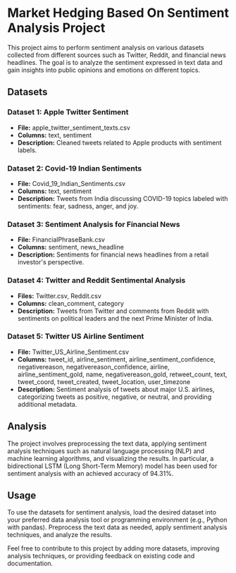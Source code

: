 # Market Hedging Based On Sentiment Analysis Project

This project aims to perform sentiment analysis on various datasets collected from different sources such as Twitter, Reddit, and financial news headlines. The goal is to analyze the sentiment expressed in text data and gain insights into public opinions and emotions on different topics.

## Datasets

### Dataset 1: Apple Twitter Sentiment

- **File:** apple_twitter_sentiment_texts.csv
- **Columns:** text, sentiment
- **Description:** Cleaned tweets related to Apple products with sentiment labels.

### Dataset 2: Covid-19 Indian Sentiments

- **File:** Covid_19_Indian_Sentiments.csv
- **Columns:** text, sentiment
- **Description:** Tweets from India discussing COVID-19 topics labeled with sentiments: fear, sadness, anger, and joy.

### Dataset 3: Sentiment Analysis for Financial News

- **File:** FinancialPhraseBank.csv
- **Columns:** sentiment, news_headline
- **Description:** Sentiments for financial news headlines from a retail investor's perspective.

### Dataset 4: Twitter and Reddit Sentimental Analysis

- **Files:** Twitter.csv, Reddit.csv
- **Columns:** clean_comment, category
- **Description:** Tweets from Twitter and comments from Reddit with sentiments on political leaders and the next Prime Minister of India.

### Dataset 5: Twitter US Airline Sentiment

- **File:** Twitter_US_Airline_Sentiment.csv
- **Columns:** tweet_id, airline_sentiment, airline_sentiment_confidence, negativereason, negativereason_confidence, airline, airline_sentiment_gold, name, negativereason_gold, retweet_count, text, tweet_coord, tweet_created, tweet_location, user_timezone
- **Description:** Sentiment analysis of tweets about major U.S. airlines, categorizing tweets as positive, negative, or neutral, and providing additional metadata.

## Analysis

The project involves preprocessing the text data, applying sentiment analysis techniques such as natural language processing (NLP) and machine learning algorithms, and visualizing the results. In particular, a bidirectional LSTM (Long Short-Term Memory) model has been used for sentiment analysis with an achieved accuracy of 94.31%.

## Usage

To use the datasets for sentiment analysis, load the desired dataset into your preferred data analysis tool or programming environment (e.g., Python with pandas). Preprocess the text data as needed, apply sentiment analysis techniques, and analyze the results.

Feel free to contribute to this project by adding more datasets, improving analysis techniques, or providing feedback on existing code and documentation.


